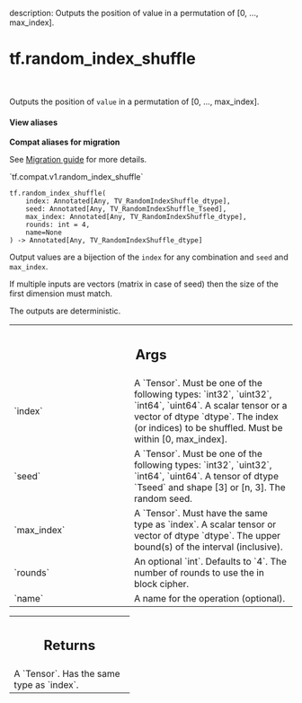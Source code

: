description: Outputs the position of value in a permutation of [0, ..., max_index].

<div itemscope itemtype="http://developers.google.com/ReferenceObject">
<meta itemprop="name" content="tf.random_index_shuffle" />
<meta itemprop="path" content="Stable" />
</div>

# tf.random_index_shuffle

<!-- Insert buttons and diff -->

<table class="tfo-notebook-buttons tfo-api nocontent" align="left">

</table>



Outputs the position of `value` in a permutation of [0, ..., max_index].


<section class="expandable">
  <h4 class="showalways">View aliases</h4>
  <p>
<b>Compat aliases for migration</b>
<p>See
<a href="https://www.tensorflow.org/guide/migrate">Migration guide</a> for
more details.</p>
<p>`tf.compat.v1.random_index_shuffle`</p>
</p>
</section>

<pre class="devsite-click-to-copy prettyprint lang-py tfo-signature-link">
<code>tf.random_index_shuffle(
    index: Annotated[Any, TV_RandomIndexShuffle_dtype],
    seed: Annotated[Any, TV_RandomIndexShuffle_Tseed],
    max_index: Annotated[Any, TV_RandomIndexShuffle_dtype],
    rounds: int = 4,
    name=None
) -> Annotated[Any, TV_RandomIndexShuffle_dtype]
</code></pre>



<!-- Placeholder for "Used in" -->

Output values are a bijection of the `index` for any combination and `seed` and `max_index`.

If multiple inputs are vectors (matrix in case of seed) then the size of the
first dimension must match.

The outputs are deterministic.

<!-- Tabular view -->
 <table class="responsive fixed orange">
<colgroup><col width="214px"><col></colgroup>
<tr><th colspan="2"><h2 class="add-link">Args</h2></th></tr>

<tr>
<td>
`index`<a id="index"></a>
</td>
<td>
A `Tensor`. Must be one of the following types: `int32`, `uint32`, `int64`, `uint64`.
A scalar tensor or a vector of dtype `dtype`. The index (or indices) to be shuffled. Must be within [0, max_index].
</td>
</tr><tr>
<td>
`seed`<a id="seed"></a>
</td>
<td>
A `Tensor`. Must be one of the following types: `int32`, `uint32`, `int64`, `uint64`.
A tensor of dtype `Tseed` and shape [3] or [n, 3]. The random seed.
</td>
</tr><tr>
<td>
`max_index`<a id="max_index"></a>
</td>
<td>
A `Tensor`. Must have the same type as `index`.
A scalar tensor or vector of dtype `dtype`. The upper bound(s) of the interval (inclusive).
</td>
</tr><tr>
<td>
`rounds`<a id="rounds"></a>
</td>
<td>
An optional `int`. Defaults to `4`.
The number of rounds to use the in block cipher.
</td>
</tr><tr>
<td>
`name`<a id="name"></a>
</td>
<td>
A name for the operation (optional).
</td>
</tr>
</table>



<!-- Tabular view -->
 <table class="responsive fixed orange">
<colgroup><col width="214px"><col></colgroup>
<tr><th colspan="2"><h2 class="add-link">Returns</h2></th></tr>
<tr class="alt">
<td colspan="2">
A `Tensor`. Has the same type as `index`.
</td>
</tr>

</table>

